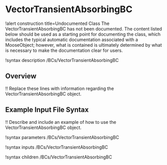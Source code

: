 # VectorTransientAbsorbingBC

!alert construction title=Undocumented Class
The VectorTransientAbsorbingBC has not been documented. The content listed below should be used as a starting point for
documenting the class, which includes the typical automatic documentation associated with a
MooseObject; however, what is contained is ultimately determined by what is necessary to make the
documentation clear for users.

!syntax description /BCs/VectorTransientAbsorbingBC

## Overview

!! Replace these lines with information regarding the VectorTransientAbsorbingBC object.

## Example Input File Syntax

!! Describe and include an example of how to use the VectorTransientAbsorbingBC object.

!syntax parameters /BCs/VectorTransientAbsorbingBC

!syntax inputs /BCs/VectorTransientAbsorbingBC

!syntax children /BCs/VectorTransientAbsorbingBC
